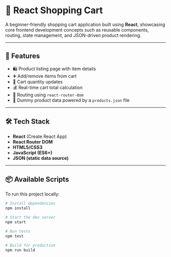 # 🛒 React Shopping Cart

A beginner-friendly shopping cart application built using **React**, showcasing core frontend development concepts such as reusable components, routing, state management, and JSON-driven product rendering.

---

## 🚀 Features

- 🛍️ Product listing page with item details
- ➕ Add/remove items from cart
- 🔢 Cart quantity updates
- 💰 Real-time cart total calculation
- 🔀 Routing using `react-router-dom`
- 📁 Dummy product data powered by a `products.json` file

---

## 🛠️ Tech Stack

- **React** (Create React App)
- **React Router DOM**
- **HTML5/CSS3**
- **JavaScript (ES6+)**
- **JSON (static data source)**

---

## 📦 Available Scripts

To run this project locally:

```bash
# Install dependencies
npm install

# Start the dev server
npm start

# Run tests
npm test

# Build for production
npm run build
